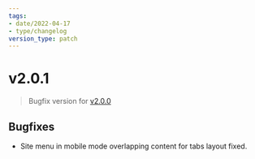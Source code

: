 ```yaml
---
tags:
- date/2022-04-17
- type/changelog
version_type: patch
---
```

   
# v2.0.1   
> Bugfix version for [v2.0.0](../Changelog/v2.0.0.md)   
   
## Bugfixes   
   
- Site menu in mobile mode overlapping content for tabs layout fixed.